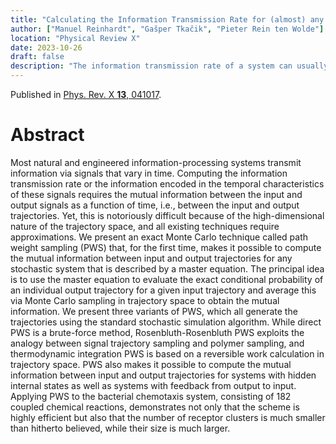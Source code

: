 ```yaml
---
title: "Calculating the Information Transmission Rate for (almost) any System"
author: ["Manuel Reinhardt", "Gašper Tkačik", "Pieter Rein ten Wolde"]
location: "Physical Review X"
date: 2023-10-26
draft: false
description: "The information transmission rate of a system can usually be calculated only approximately. A new Monte Carlo simulation scheme makes it possible, for the first time, to do so exactly for a large class of systems."
---
```


Published in [Phys. Rev. X **13**, 041017](https://doi.org/10.1103/PhysRevX.13.041017).

<script type="text/javascript" src="https://d1bxh8uas1mnw7.cloudfront.net/assets/embed.js"></script><div class="altmetric-embed" data-badge-type="donut" data-altmetric-id="155802754"></div>

# Abstract

Most natural and engineered information-processing systems transmit information via signals that vary in time. Computing the information transmission rate or the information encoded in the temporal characteristics of these signals requires the mutual information between the input and output signals as a function of time, i.e., between the input and output trajectories. Yet, this is notoriously difficult because of the high-dimensional nature of the trajectory space, and all existing techniques require approximations. We present an exact Monte Carlo technique called path weight sampling (PWS) that, for the first time, makes it possible to compute the mutual information between input and output trajectories for any stochastic system that is described by a master equation. The principal idea is to use the master equation to evaluate the exact conditional probability of an individual output trajectory for a given input trajectory and average this via Monte Carlo sampling in trajectory space to obtain the mutual information. We present three variants of PWS, which all generate the trajectories using the standard stochastic simulation algorithm. While direct PWS is a brute-force method, Rosenbluth-Rosenbluth PWS exploits the analogy between signal trajectory sampling and polymer sampling, and thermodynamic integration PWS is based on a reversible work calculation in trajectory space. PWS also makes it possible to compute the mutual information between input and output trajectories for systems with hidden internal states as well as systems with feedback from output to input. Applying PWS to the bacterial chemotaxis system, consisting of 182 coupled chemical reactions, demonstrates not only that the scheme is highly efficient but also that the number of receptor clusters is much smaller than hitherto believed, while their size is much larger.

